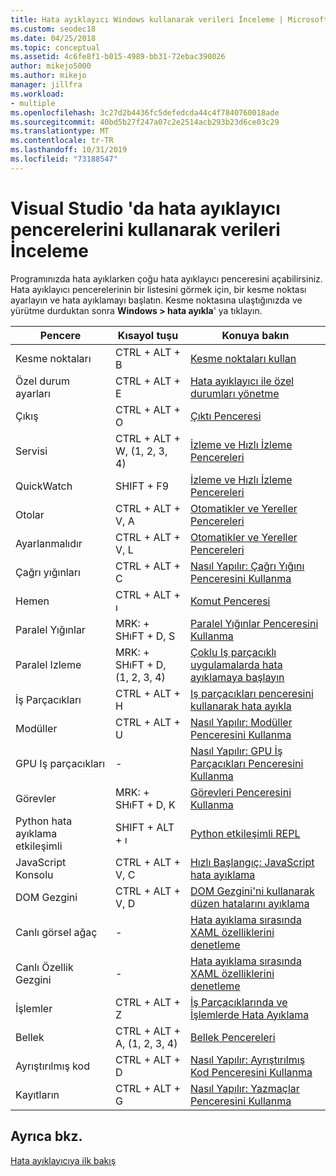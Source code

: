 ```yaml
---
title: Hata ayıklayıcı Windows kullanarak verileri İnceleme | Microsoft Docs
ms.custom: seodec18
ms.date: 04/25/2018
ms.topic: conceptual
ms.assetid: 4c6fe8f1-b015-4989-bb31-72ebac390026
author: mikejo5000
ms.author: mikejo
manager: jillfra
ms.workload:
- multiple
ms.openlocfilehash: 3c27d2b4436fc5defedcda44c4f7840760018ade
ms.sourcegitcommit: 40bd5b27f247a07c2e2514acb293b23d6ce03c29
ms.translationtype: MT
ms.contentlocale: tr-TR
ms.lasthandoff: 10/31/2019
ms.locfileid: "73188547"
---
```

# <a name="inspect-data-using-debugger-windows-in-visual-studio"></a>Visual Studio 'da hata ayıklayıcı pencerelerini kullanarak verileri İnceleme

Programınızda hata ayıklarken çoğu hata ayıklayıcı penceresini açabilirsiniz. Hata ayıklayıcı pencerelerinin bir listesini görmek için, bir kesme noktası ayarlayın ve hata ayıklamayı başlatın. Kesme noktasına ulaştığınızda ve yürütme durduktan sonra **Windows > hata ayıkla**' ya tıklayın.

|Pencere|Kısayol tuşu|Konuya bakın|
|-|-|-|
|Kesme noktaları|CTRL + ALT + B|[Kesme noktaları kullan](../debugger/using-breakpoints.md)|
|Özel durum ayarları|CTRL + ALT + E|[Hata ayıklayıcı ile özel durumları yönetme](../debugger/managing-exceptions-with-the-debugger.md)|
|Çıkış|CTRL + ALT + O|[Çıktı Penceresi](../ide/reference/output-window.md)|
|Servisi|CTRL + ALT + W, (1, 2, 3, 4)|[İzleme ve Hızlı İzleme Pencereleri](../debugger/watch-and-quickwatch-windows.md)|
|QuickWatch|SHIFT + F9|[İzleme ve Hızlı İzleme Pencereleri](../debugger/watch-and-quickwatch-windows.md)|
|Otolar|CTRL + ALT + V, A|[Otomatikler ve Yereller Pencereleri](../debugger/autos-and-locals-windows.md)|
|Ayarlanmalıdır|CTRL + ALT + V, L|[Otomatikler ve Yereller Pencereleri](../debugger/autos-and-locals-windows.md)|
|Çağrı yığınları|CTRL + ALT + C|[Nasıl Yapılır: Çağrı Yığını Penceresini Kullanma](../debugger/how-to-use-the-call-stack-window.md)|
|Hemen|CTRL + ALT + ı|[Komut Penceresi](../ide/reference/immediate-window.md)|
|Paralel Yığınlar|MRK: + SHıFT + D, S|[Paralel Yığınlar Penceresini Kullanma](../debugger/using-the-parallel-stacks-window.md)|
|Paralel Izleme|MRK: + SHıFT + D, (1, 2, 3, 4)|[Çoklu Iş parçacıklı uygulamalarda hata ayıklamaya başlayın](../debugger/get-started-debugging-multithreaded-apps.md)|
|İş Parçacıkları|CTRL + ALT + H|[Iş parçacıkları penceresini kullanarak hata ayıkla](../debugger/how-to-use-the-threads-window.md)|
|Modüller|CTRL + ALT + U|[Nasıl Yapılır: Modüller Penceresini Kullanma](../debugger/how-to-use-the-modules-window.md)|
|GPU Iş parçacıkları|-|[Nasıl Yapılır: GPU İş Parçacıkları Penceresini Kullanma](../debugger/how-to-use-the-gpu-threads-window.md)|
|Görevler|MRK: + SHıFT + D, K|[Görevleri Penceresini Kullanma](../debugger/using-the-tasks-window.md)|
|Python hata ayıklama etkileşimli|SHIFT + ALT + ı|[Python etkileşimli REPL](../python/python-interactive-repl-in-visual-studio.md)|
|JavaScript Konsolu|CTRL + ALT + V, C|[Hızlı Başlangıç: JavaScript hata ayıklama](../debugger/quickstart-debug-javascript-using-the-console.md)|
|DOM Gezgini|CTRL + ALT + V, D|[DOM Gezgini'ni kullanarak düzen hatalarını ayıklama](quickstart-debug-html-and-css.md)|
|Canlı görsel ağaç|-|[Hata ayıklama sırasında XAML özelliklerini denetleme](../xaml-tools/inspect-xaml-properties-while-debugging.md)|
|Canlı Özellik Gezgini|-|[Hata ayıklama sırasında XAML özelliklerini denetleme](../xaml-tools/inspect-xaml-properties-while-debugging.md)|
|İşlemler|CTRL + ALT + Z|[İş Parçacıklarında ve İşlemlerde Hata Ayıklama](../debugger/debug-threads-and-processes.md)|
|Bellek|CTRL + ALT + A, (1, 2, 3, 4)|[Bellek Pencereleri](../debugger/memory-windows.md)|
|Ayrıştırılmış kod|CTRL + ALT + D|[Nasıl Yapılır: Ayrıştırılmış Kod Penceresini Kullanma](../debugger/how-to-use-the-disassembly-window.md)|
|Kayıtların|CTRL + ALT + G|[Nasıl Yapılır: Yazmaçlar Penceresini Kullanma](../debugger/how-to-use-the-registers-window.md)|

## <a name="see-also"></a>Ayrıca bkz.

[Hata ayıklayıcıya ilk bakış](../debugger/debugger-feature-tour.md)